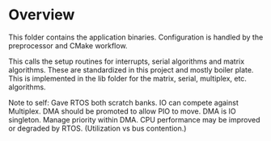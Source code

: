 # Overview
This folder contains the application binaries. Configuration is handled by the preprocessor and CMake workflow.

This calls the setup routines for interrupts, serial algorithms and matrix algorithms. These are standardized in this project and mostly boiler plate. This is implemented in the lib folder for the matrix, serial, multiplex, etc. algorithms.


Note to self:
Gave RTOS both scratch banks. IO can compete against Multiplex. DMA should be promoted to allow PIO to move. DMA is IO singleton. Manage priority within DMA. CPU performance may be improved or degraded by RTOS. (Utilization vs bus contention.)
